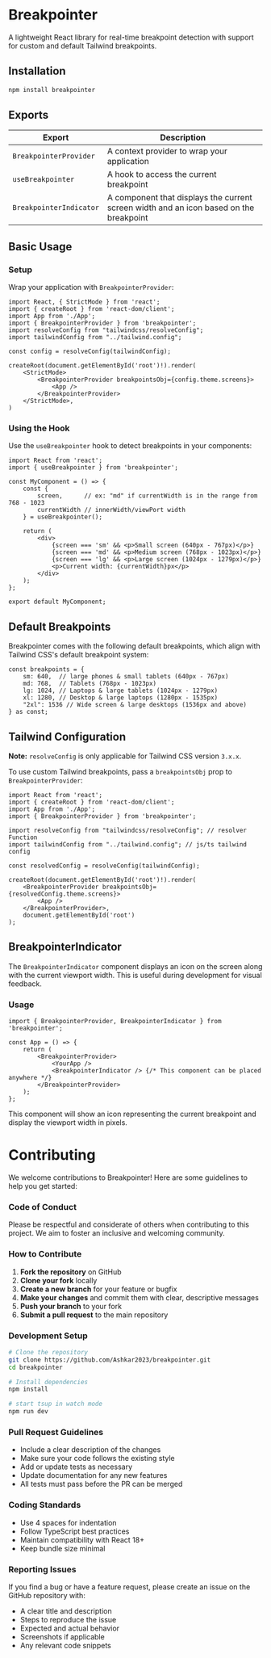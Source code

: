 # Breakpointer

A lightweight React library for real-time breakpoint detection with support for custom and default Tailwind breakpoints.

## Installation

```bash
npm install breakpointer
```

## Exports

| Export | Description |
|--------|-------------|
| `BreakpointerProvider` | A context provider to wrap your application |
| `useBreakpointer` | A hook to access the current breakpoint |
| `BreakpointerIndicator` | A component that displays the current screen width and an icon based on the breakpoint |

## Basic Usage

### Setup

Wrap your application with `BreakpointerProvider`:

```tsx
import React, { StrictMode } from 'react';
import { createRoot } from 'react-dom/client';
import App from './App';
import { BreakpointerProvider } from 'breakpointer';
import resolveConfig from "tailwindcss/resolveConfig";
import tailwindConfig from "../tailwind.config";

const config = resolveConfig(tailwindConfig);

createRoot(document.getElementById('root')!).render(
    <StrictMode>
        <BreakpointerProvider breakpointsObj={config.theme.screens}>
            <App />
        </BreakpointerProvider>
    </StrictMode>,
)
```

### Using the Hook

Use the `useBreakpointer` hook to detect breakpoints in your components:

```tsx
import React from 'react';
import { useBreakpointer } from 'breakpointer';

const MyComponent = () => {
    const {
        screen,      // ex: "md" if currentWidth is in the range from 768 - 1023
        currentWidth // innerWidth/viewPort width
    } = useBreakpointer();
    
    return (
        <div>
            {screen === 'sm' && <p>Small screen (640px - 767px)</p>}
            {screen === 'md' && <p>Medium screen (768px - 1023px)</p>}
            {screen === 'lg' && <p>Large screen (1024px - 1279px)</p>}
            <p>Current width: {currentWidth}px</p>
        </div>
    );
};

export default MyComponent;
```

## Default Breakpoints

Breakpointer comes with the following default breakpoints, which align with Tailwind CSS's default breakpoint system:

```tsx
const breakpoints = {
    sm: 640,  // large phones & small tablets (640px - 767px)
    md: 768,  // Tablets (768px - 1023px)
    lg: 1024, // Laptops & large tablets (1024px - 1279px)
    xl: 1280, // Desktop & large laptops (1280px - 1535px)
    "2xl": 1536 // Wide screen & large desktops (1536px and above)
} as const;
```

## Tailwind Configuration

**Note:** `resolveConfig` is only applicable for Tailwind CSS version `3.x.x`.

To use custom Tailwind breakpoints, pass a `breakpointsObj` prop to `BreakpointerProvider`:

```tsx
import React from 'react';
import { createRoot } from 'react-dom/client';
import App from './App';
import { BreakpointerProvider } from 'breakpointer';

import resolveConfig from "tailwindcss/resolveConfig"; // resolver Function
import tailwindConfig from "../tailwind.config"; // js/ts tailwind config 

const resolvedConfig = resolveConfig(tailwindConfig);

createRoot(document.getElementById('root')!).render(
    <BreakpointerProvider breakpointsObj={resolvedConfig.theme.screens}>
        <App />
    </BreakpointerProvider>,
    document.getElementById('root')
);
```

## BreakpointerIndicator

The `BreakpointerIndicator` component displays an icon on the screen along with the current viewport width. This is useful during development for visual feedback.

### Usage

```tsx
import { BreakpointerProvider, BreakpointerIndicator } from 'breakpointer';

const App = () => {
    return (
        <BreakpointerProvider>
            <YourApp />
            <BreakpointerIndicator /> {/* This component can be placed anywhere */}
        </BreakpointerProvider>
    );
};
```

This component will show an icon representing the current breakpoint and display the viewport width in pixels.

# Contributing

We welcome contributions to Breakpointer! Here are some guidelines to help you get started:

### Code of Conduct

Please be respectful and considerate of others when contributing to this project. We aim to foster an inclusive and welcoming community.

### How to Contribute

1. **Fork the repository** on GitHub
2. **Clone your fork** locally
3. **Create a new branch** for your feature or bugfix
4. **Make your changes** and commit them with clear, descriptive messages
5. **Push your branch** to your fork
6. **Submit a pull request** to the main repository

### Development Setup

```bash
# Clone the repository
git clone https://github.com/Ashkar2023/breakpointer.git
cd breakpointer

# Install dependencies
npm install

# start tsup in watch mode
npm run dev
```

### Pull Request Guidelines

- Include a clear description of the changes
- Make sure your code follows the existing style
- Add or update tests as necessary
- Update documentation for any new features
- All tests must pass before the PR can be merged

### Coding Standards

- Use 4 spaces for indentation
- Follow TypeScript best practices
- Maintain compatibility with React 18+
- Keep bundle size minimal

### Reporting Issues

If you find a bug or have a feature request, please create an issue on the GitHub repository with:

- A clear title and description
- Steps to reproduce the issue
- Expected and actual behavior
- Screenshots if applicable
- Any relevant code snippets